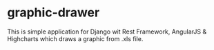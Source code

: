 # graphic-drawer
This is simple application for Django wit Rest Framework, AngularJS &amp; Highcharts which draws a graphic from .xls file.
